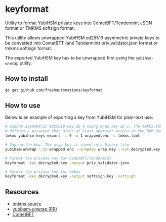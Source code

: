 # keyformat
Utility to format YubiHSM private keys into CometBFT/Tendermint JSON format or TMKMS softsign format.

This utility allows unwrapped YubiHSM ed25519 asymmetric private keys to be converted into
CometBFT (and Tendermint) priv_validator.json format or tmkms softsign format.

The exported YubiHSM key has to be unwrapped first using the `yubihsm-unwrap` utility.

## How to install
```bash
go get github.com/freshautomations/keyformat
```

## How to use
Below is an example of exporting a key from YubiHSM for plain-text use:

```bash
# Export asymmetric ed25519 key ID 9 using wrap key ID 1. The tmkms.toml file
# defines a password that gives at least operator access to the HSM device.
tmkms yubihsm keys export -i 9 -w 1 wrapped.enc -c tmkms.toml

# Unwrap the key. The wrap key is saved in a binary file.
yubihsm-unwrap --in wrapped.enc --wrapkey wrap.key --out decrypted.key

# Format the private key for CometBFT/Tendermint
keyformat -key decrypted.key -output priv_validator.json

# Format the private key for tmkms
keyformat -key decrypted.key -output softsign.key -softsign
```

## Resources
* [tmkms source](https://github.com/iqlusioninc/tmkms)
* [yubihsm-unwrap (PR)](https://github.com/Yubico/yubihsm-shell/pull/323)
* [CometBFT](https://github.com/cometbft/cometbft)
